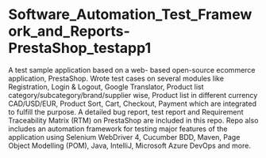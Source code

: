 # Software_Automation_Test_Framework_and_Reports-PrestaShop_testapp1
A test sample application based on a web- based open-source ecommerce application, PrestaShop. Wrote test cases on several modules like Registration, Login & Logout, Google Translator, Product list category/subcategory/brand/supplier wise, Product list in different currency CAD/USD/EUR, Product Sort, Cart, Checkout, Payment which are integrated to fulfill the purpose. A detailed bug report, test report and Requirement Traceability Matrix (RTM) on PrestaShop are included in this repo. Repo also includes an automation framework for testing major features of the application using Selenium WebDriver 4, Cucumber BDD, Maven, Page Object Modelling (POM), Java, IntelliJ, Microsoft Azure DevOps and more.
